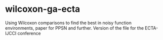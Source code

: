 wilcoxon-ga-ecta
================

Using Wilcoxon comparisons to find the best in noisy function
environments, paper for PPSN and further. Version of the file for the ECTA-IJCCI conference

